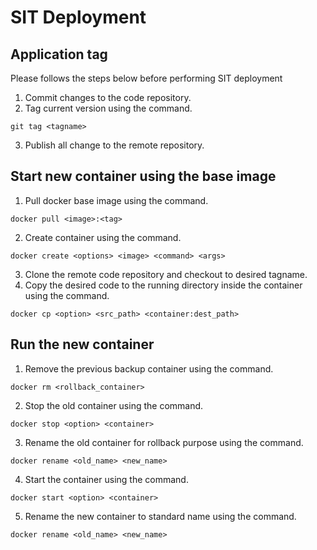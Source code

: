 # SIT Deployment

## Application tag

Please follows the steps below before performing SIT deployment
1. Commit changes to the code repository.
2. Tag current version using the command.
```
git tag <tagname>
```
3. Publish all change to the remote repository.

## Start new container using the base image

1. Pull docker base image using the command.
```
docker pull <image>:<tag>
```
2. Create container using the command.
```
docker create <options> <image> <command> <args>
```
3. Clone the remote code repository and checkout to desired tagname.
4. Copy the desired code to the running directory inside the container using the command.
```
docker cp <option> <src_path> <container:dest_path>
```

## Run the new container

1. Remove the previous backup container using the command.
```
docker rm <rollback_container>
```
2. Stop the old container using the command.
```
docker stop <option> <container>
```
3. Rename the old container for rollback purpose using the command.
```
docker rename <old_name> <new_name>
```
4. Start the container using the command.
```
docker start <option> <container>
```
5. Rename the new container to standard name using the command.
```
docker rename <old_name> <new_name>
```